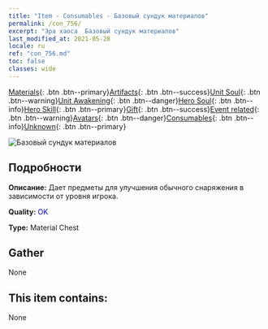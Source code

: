 ```yaml
---
title: "Item - Consumables - Базовый сундук материалов"
permalink: /con_756/
excerpt: "Эра хаоса  Базовый сундук материалов"
last_modified_at: 2021-05-28
locale: ru
ref: "con_756.md"
toc: false
classes: wide
---
```

 [Materials](/ItemsRU/){: .btn .btn--primary}[Artifacts](/ItemsRU/Artifacts/){: .btn .btn--success}[Unit Soul](/ItemsRU/UnitSoul/){: .btn .btn--warning}[Unit Awakening](/ItemsRU/UnitAwakening/){: .btn .btn--danger}[Hero Soul](/ItemsRU/HeroSoul/){: .btn .btn--info}[Hero Skill](/ItemsRU/HeroSkill/){: .btn .btn--primary}[Gift](/ItemsRU/Gift/){: .btn .btn--success}[Event related](/ItemsRU/Events/){: .btn .btn--warning}[Avatars](/ItemsRU/Avatars/){: .btn .btn--danger}[Consumables](/ItemsRU/Consumables/){: .btn .btn--info}[Unknown](/ItemsRU/Unknown/){: .btn .btn--primary}

 ![Базовый сундук материалов](/images/t/i_304002.png)

## Подробности
 **Описание:** Дает предметы для улучшения обычного снаряжения в зависимости от уровня игрока.

 **Quality:** <span style="color: #0000CD">OK</span>

 **Type:** Material Chest

## Gather

  None

## This item contains:

  None

